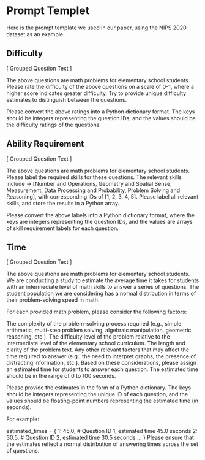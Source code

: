 # Prompt Templet

Here is the prompt template we used in our paper, using the NIPS 2020 dataset as an example.

## Difficulty

[ Grouped Question Text ]

The above questions are math problems for elementary school students. Please rate the difficulty of the above questions on a scale of 0-1, where a higher score indicates greater difficulty. Try to provide unique difficulty estimates to distinguish between the questions.

Please convert the above ratings into a Python dictionary format. The keys should be integers representing the question IDs, and the values should be the difficulty ratings of the questions.

## Ability Requirement

[ Grouped Question Text ]

The above questions are math problems for elementary school students. Please label the required skills for these questions. The relevant skills include -> [Number and Operations, Geometry and Spatial Sense, Measurement, Data Processing and Probability, Problem Solving and Reasoning], with corresponding IDs of [1, 2, 3, 4, 5]. Please label all relevant skills, and store the results in a Python array.

Please convert the above labels into a Python dictionary format, where the keys are integers representing the question IDs, and the values are arrays of skill requirement labels for each question.

## Time

[ Grouped Question Text ]

The above questions are math problems for elementary school students. We are conducting a study to estimate the average time it takes for students with an intermediate level of math skills to answer a series of questions. The student population we are considering has a normal distribution in terms of their problem-solving speed in math.

For each provided math problem, please consider the following factors:

The complexity of the problem-solving process required (e.g., simple arithmetic, multi-step problem solving, algebraic manipulation, geometric reasoning, etc.).
The difficulty level of the problem relative to the intermediate level of the elementary school curriculum.
The length and clarity of the problem text.
Any other relevant factors that may affect the time required to answer (e.g., the need to interpret graphs, the presence of distracting information, etc.).
Based on these considerations, please assign an estimated time for students to answer each question. The estimated time should be in the range of 0 to 100 seconds.

Please provide the estimates in the form of a Python dictionary. The keys should be integers representing the unique ID of each question, and the values should be floating-point numbers representing the estimated time (in seconds).

For example:

estimated_times = {
    1: 45.0,  # Question ID 1, estimated time 45.0 seconds
    2: 30.5,  # Question ID 2, estimated time 30.5 seconds
    ...
}
Please ensure that the estimates reflect a normal distribution of answering times across the set of questions.

